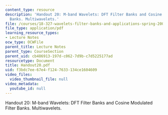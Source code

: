 ```yaml
---
content_type: resource
description: 'Handout 20: M-band Wavelets: DFT Filter Banks and Cosine Modulated Filter
  Banks. Multiwavelets.'
file: /courses/18-327-wavelets-filter-banks-and-applications-spring-2003/f3bdc7ee67e4f1247633134ce1604609_Handout20.pdf
file_type: application/pdf
learning_resource_types:
- Lecture Notes
ocw_type: OCWFile
parent_title: Lecture Notes
parent_type: CourseSection
parent_uid: cb486913-197d-c062-7d9b-c7d5225177ad
resourcetype: Document
title: Handout20.pdf
uid: f3bdc7ee-67e4-f124-7633-134ce1604609
video_files:
  video_thumbnail_file: null
video_metadata:
  youtube_id: null
---
```

Handout 20: M-band Wavelets: DFT Filter Banks and Cosine Modulated Filter Banks. Multiwavelets.

